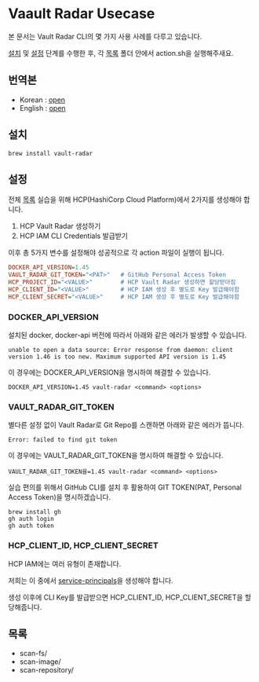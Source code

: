 # Vaault Radar Usecase

본 문서는 Vault Radar CLI의 몇 가지 사용 사례를 다루고 있습니다.

[설치](./README.md#설치) 및 [설정](./README.md#설정) 단계를 수행한 후, 각 [목록](./README.md#목록) 폴더 안에서 action.sh을 실행해주새요.

## 번역본

- Korean : [open](./docs/README.md)
- English : [open](./docs/README_en.md)

## 설치

```shell
brew install vault-radar
```

## 설정

전체 [목록](./README.md#목록) 실습을 위해 HCP(HashiCorp Cloud Platform)에서 2가지를 생성해야 합니다.

1. HCP Vault Radar 생성하기
2. HCP IAM CLI Credentials 발급받기

이후 총 5가지 변수를 설정해야 성공적으로 각 action 파일이 실행이 됩니다.

```ini
DOCKER_API_VERSION=1.45
VAULT_RADAR_GIT_TOKEN="<PAT>"   # GitHub Personal Access Token
HCP_PROJECT_ID="<VALUE>"        # HCP Vault Radar 생성하면 할당받아짐
HCP_CLIENT_ID="<VALUE>"         # HCP IAM 생성 후 별도로 Key 발급해야함
HCP_CLIENT_SECRET="<VALUE>"     # HCP IAM 생성 후 별도로 Key 발급해야함
```

### DOCKER_API_VERSION

설치된 docker, docker-api 버전에 따라서 아래와 같은 에러가 발생할 수 있습니다.

```shell
unable to open a data source: Error response from daemon: client version 1.46 is too new. Maximum supported API version is 1.45
```

이 경우에는 DOCKER_API_VERSION을 명시하여 해결할 수 있습니다.

```shell
DOCKER_API_VERSION=1.45 vault-radar <command> <options>
```

### VAULT_RADAR_GIT_TOKEN

별다른 설정 없이 Vault Radar로 Git Repo를 스캔하면 아래와 같은 에러가 뜹니다.

```shell
Error: failed to find git token
```

이 경우에는 VAULT_RADAR_GIT_TOKEN을 명시하여 해결할 수 있습니다.

```shell
VAULT_RADAR_GIT_TOKEN을=1.45 vault-radar <command> <options>
```

실습 편의를 위해서 GitHub CLI를 설치 후 활용하여 GIT TOKEN(PAT, Personal Access Token)을 명시하겠습니다.

```shell
brew install gh
gh auth login
gh auth token
```

### HCP_CLIENT_ID, HCP_CLIENT_SECRET

HCP IAM에는 여러 유형이 존재합니다.

저희는 이 중에서 [service-principals](https://developer.hashicorp.com/hcp/docs/cli/commands/iam/service-principals)을 생성해야 합니다.

생성 이후에 CLI Key를 발급받으면 HCP_CLIENT_ID, HCP_CLIENT_SECRET을 할당해줍니다.

## 목록

- scan-fs/
- scan-image/
- scan-repository/